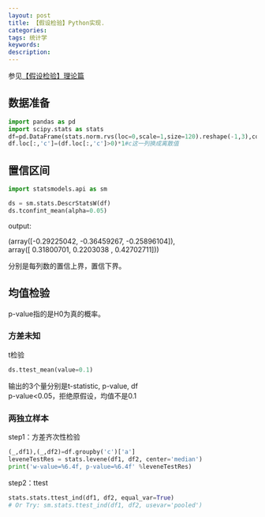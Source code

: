 ```yaml
---
layout: post
title: 【假设检验】Python实现.
categories:
tags: 统计学
keywords:
description:
---
```


参见[【假设检验】理论篇](http://www.guofei.site/2017/10/27/hypothesistesting.html)  


## 数据准备

```py
import pandas as pd
import scipy.stats as stats
df=pd.DataFrame(stats.norm.rvs(loc=0,scale=1,size=120).reshape(-1,3),columns=list('abc'))
df.loc[:,'c']=(df.loc[:,'c']>0)*1#c这一列换成离散值
```

## 置信区间

```py
import statsmodels.api as sm

ds = sm.stats.DescrStatsW(df)
ds.tconfint_mean(alpha=0.05)
```
output:  

(array([-0.29225042, -0.36459267, -0.25896104]),  
 array([ 0.31800701,  0.2203038 ,  0.42702711]))  


分别是每列数的置信上界，置信下界。  


## 均值检验

p-value指的是H0为真的概率。  

### 方差未知

t检验  

```py
ds.ttest_mean(value=0.1)
```

输出的3个量分别是t-statistic, p-value, df  
p-value<0.05，拒绝原假设，均值不是0.1  



### 两独立样本

step1：方差齐次性检验

```py
(_,df1),(_,df2)=df.groupby('c')['a']
leveneTestRes = stats.levene(df1, df2, center='median')
print('w-value=%6.4f, p-value=%6.4f' %leveneTestRes)
```



step2：ttest
```py
stats.stats.ttest_ind(df1, df2, equal_var=True)
# Or Try: sm.stats.ttest_ind(df1, df2, usevar='pooled')
```
